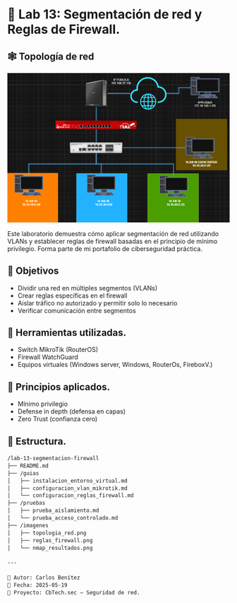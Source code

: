 # 🧱 Lab 13: Segmentación de red y Reglas de Firewall.
## 🕸️ Topología de red

<p align="center">
  <img src="imagenes/Topologia de red.png" width="600px">
</p>

Este laboratorio demuestra cómo aplicar segmentación de red utilizando VLANs y establecer reglas de firewall basadas en el principio de mínimo privilegio. Forma parte de mi portafolio de ciberseguridad práctica.

## 🎯 Objetivos
- Dividir una red en múltiples segmentos (VLANs)
- Crear reglas específicas en el firewall
- Aislar tráfico no autorizado y permitir solo lo necesario
- Verificar comunicación entre segmentos

## 🧰 Herramientas utilizadas.
- Switch MikroTik (RouterOS)
- Firewall WatchGuard
- Equipos virtuales (Windows server, Windows, RouterOs, FireboxV.)

## 🧠 Principios aplicados.
- Mínimo privilegio
- Defense in depth (defensa en capas)
- Zero Trust (confianza cero)

## 📂 Estructura.

```bash
/lab-13-segmentacion-firewall
├── README.md
├── /guias
│   ├── instalacion_entorno_virtual.md
│   ├── configuracion_vlan_mikrotik.md
│   └── configuracion_reglas_firewall.md
├── /pruebas
│   ├── prueba_aislamiento.md
│   └── prueba_acceso_controlado.md
├── /imagenes
│   ├── topologia_red.png
│   ├── reglas_firewall.png
│   └── nmap_resultados.png

---

👤 Autor: Carlos Benítez  
📅 Fecha: 2025-05-19  
🔐 Proyecto: CbTech.sec – Seguridad de red.

